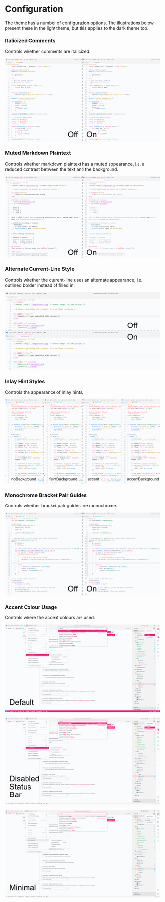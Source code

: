 # Configuration
The theme has a number of configuration options. The illustrations below present these in the light theme, but this applies to the dark theme too.

### Italicized Comments
Controls whether comments are italicized.

![Comments](./img/options/Italics.png)

### Muted Markdown Plaintext
Controls whether markdown plaintext has a muted appearance, i.e. a reduced contrast between the text and the background.

![Muted](./img/options/MutedMd.png)

### Alternate Current-Line Style
Controls whether the current-line uses an alternate appearance, i.e. outlined border instead of filled in.

![Line](./img/options/AltLine.png)

### Inlay Hint Styles
Controls the appearance of inlay hints.

![Inlay](./img/options/Inlay.png)

### Monochrome Bracket Pair Guides
Controls whether bracket pair guides are monochrome.

![Monochrome](./img/options/Monochrome.png)

### Accent Colour Usage
Controls where the accent colours are used.

![AccentDefault](./img/options/accentDefault.png)

![AccentDefault](./img/options/accentNoStatus.png)

![AccentDefault](./img/options/accentMinimal.png)